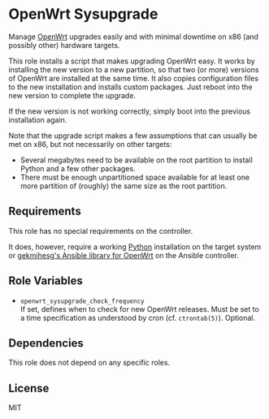 OpenWrt Sysupgrade
==================

Manage [OpenWrt](https://www.openwrt.org/) upgrades easily and with minimal downtime on x86 (and possibly other) hardware targets.

This role installs a script that makes upgrading OpenWrt easy.
It works by installing the new version to a new partition, so that two (or more) versions of OpenWrt are installed at the same time.
It also copies configuration files to the new installation and installs custom packages.
Just reboot into the new version to complete the upgrade.

If the new version is not working correctly, simply boot into the previous installation again.

Note that the upgrade script makes a few assumptions that can usually be met on x86, but not necessarily on other targets:
* Several megabytes need to be available on the root partition to install Python and a few other packages.
* There must be enough unpartitioned space available for at least one more partition of (roughly) the same size as the root partition.

Requirements
------------

This role has no special requirements on the controller.

It does, however, require a working [Python](https://www.python.org/) installation on the target system or [gekmihesg's Ansible library for OpenWrt](https://github.com/gekmihesg/ansible-openwrt) on the Ansible controller.

Role Variables
--------------

* `openwrt_sysupgrade_check_frequency`  
  If set, defines when to check for new OpenWrt releases.
  Must be set to a time specification as understood by cron (cf. `ctrontab(5)`).
  Optional.

Dependencies
------------

This role does not depend on any specific roles.

License
-------

MIT
